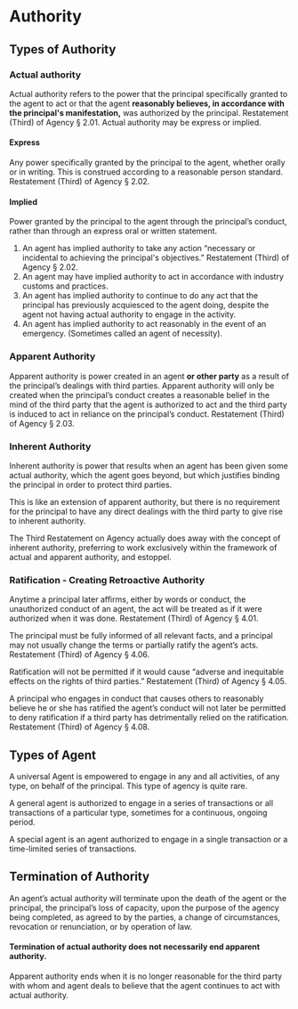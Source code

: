 # Authority

## Types of Authority

### Actual authority

Actual authority refers to the power that the principal specifically granted to the agent to act or that the agent **reasonably believes, in accordance with the principal's manifestation,** was authorized by the principal. Restatement (Third) of Agency § 2.01. Actual authority may be express or implied.

#### Express

Any power specifically granted by the principal to the agent, whether orally or in writing. This is construed according to a reasonable person standard. Restatement (Third) of Agency § 2.02.

#### Implied

Power granted by the principal to the agent through the principal’s conduct, rather than through an express oral or written statement.&#x20;

1. An agent has implied authority to take any action “necessary or incidental to achieving the principal's objectives.” Restatement (Third) of Agency § 2.02.&#x20;
2. An agent may have implied authority to act in accordance with industry customs and practices.&#x20;
3. An agent has implied authority to continue to do any act that the principal has previously acquiesced to the agent doing, despite the agent not having actual authority to engage in the activity.
4. An agent has implied authority to act reasonably in the event of an emergency. (Sometimes called an agent of necessity).

### Apparent Authority

Apparent authority is power created in an agent **or other party** as a result of the principal’s dealings with third parties. Apparent authority will only be created when the principal’s conduct creates a reasonable belief in the mind of the third party that the agent is authorized to act and the third party is induced to act in reliance on the principal’s conduct. Restatement (Third) of Agency § 2.03.

### Inherent Authority

Inherent authority is power that results when an agent has been given some actual authority, which the agent goes beyond, but which justifies binding the principal in order to protect third parties.&#x20;

This is like an extension of apparent authority, but there is no requirement for the principal to have any direct dealings with the third party to give rise to inherent authority.

The Third Restatement on Agency actually does away with the concept of inherent authority, preferring to work exclusively within the framework of actual and apparent authority, and estoppel.

### Ratification - Creating Retroactive Authority

Anytime a principal later affirms, either by words or conduct, the unauthorized conduct of an agent, the act will be treated as if it were authorized when it was done. Restatement (Third) of Agency § 4.01.&#x20;

The principal must be fully informed of all relevant facts, and a principal may not usually change the terms or partially ratify the agent’s acts. Restatement (Third) of Agency § 4.06.

Ratification will not be permitted if it would cause “adverse and inequitable effects on the rights of third parties.” Restatement (Third) of Agency § 4.05.

A principal who engages in conduct that causes others to reasonably believe he or she has ratified the agent’s conduct will not later be permitted to deny ratification if a third party has detrimentally relied on the ratification. Restatement (Third) of Agency § 4.08.

## Types of Agent

A universal Agent is empowered to engage in any and all activities, of any type, on behalf of the principal. This type of agency is quite rare.

A general agent is authorized to engage in a series of transactions or all transactions of a particular type, sometimes for a continuous, ongoing period.

A special agent is an agent authorized to engage in a single transaction or a time-limited series of transactions.

## Termination of Authority

An agent’s actual authority will terminate upon the death of the agent or the principal, the principal’s loss of capacity, upon the purpose of the agency being completed, as agreed to by the parties, a change of circumstances, revocation or renunciation, or by operation of law.

#### Termination of actual authority does not necessarily end apparent authority.

Apparent authority ends when it is no longer reasonable for the third party with whom and agent deals to believe that the agent continues to act with actual authority.&#x20;

